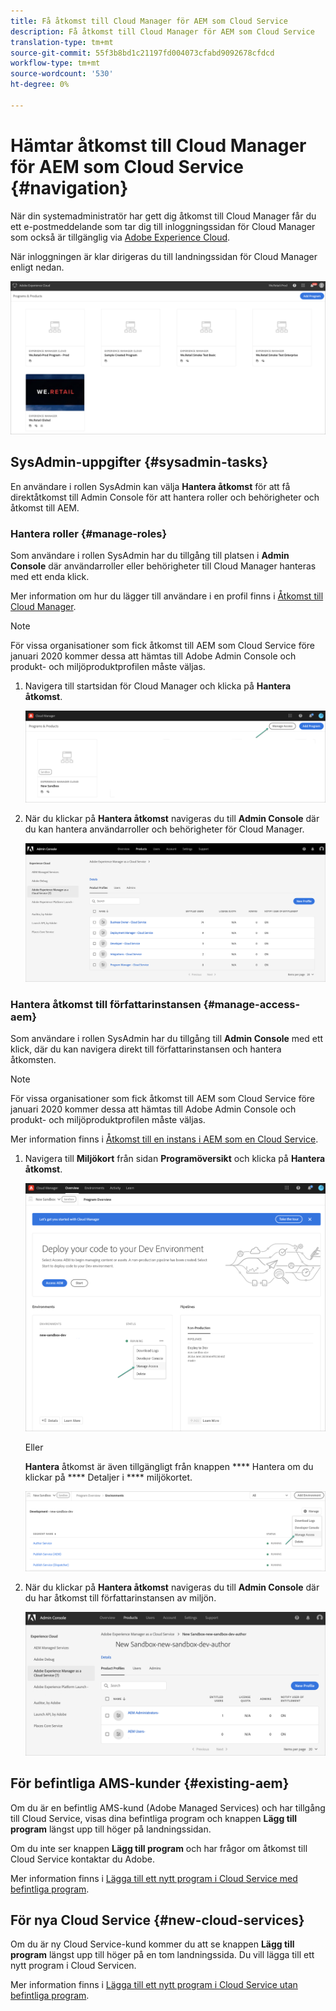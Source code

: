 ```yaml
---
title: Få åtkomst till Cloud Manager för AEM som Cloud Service
description: Få åtkomst till Cloud Manager för AEM som Cloud Service
translation-type: tm+mt
source-git-commit: 55f3b8bd1c21197fd004073cfabd9092678cfdcd
workflow-type: tm+mt
source-wordcount: '530'
ht-degree: 0%

---
```



# Hämtar åtkomst till Cloud Manager för AEM som Cloud Service {#navigation}

När din systemadministratör har gett dig åtkomst till Cloud Manager får du ett e-postmeddelande som tar dig till inloggningssidan för Cloud Manager som också är tillgänglig via [Adobe Experience Cloud](https://my.cloudmanager.adobe.com/).

När inloggningen är klar dirigeras du till landningssidan för Cloud Manager enligt nedan.

![](assets/first_timelogin1.png)

## SysAdmin-uppgifter {#sysadmin-tasks}

En användare i rollen SysAdmin kan välja **Hantera åtkomst** för att få direktåtkomst till Admin Console för att hantera roller och behörigheter och åtkomst till AEM.

### Hantera roller {#manage-roles}

Som användare i rollen SysAdmin har du tillgång till platsen i **Admin Console** där användarroller eller behörigheter till Cloud Manager hanteras med ett enda klick.

Mer information om hur du lägger till användare i en profil finns i [Åtkomst till Cloud Manager](https://docs.adobe.com/content/help/en/experience-manager-cloud-service/security/ims-support.html#accessing-cloud-manager).

>[!NOTE]
>För vissa organisationer som fick åtkomst till AEM som Cloud Service före januari 2020 kommer dessa att hämtas till Adobe Admin Console och produkt- och miljöproduktprofilen måste väljas.

1. Navigera till startsidan för Cloud Manager och klicka på **Hantera åtkomst**.

   ![](assets/sys-admin5.png)

1. När du klickar på **Hantera åtkomst** navigeras du till **Admin Console** där du kan hantera användarroller och behörigheter för Cloud Manager.

   ![](assets/sys-admin1.png)

### Hantera åtkomst till författarinstansen {#manage-access-aem}

Som användare i rollen SysAdmin har du tillgång till **Admin Console** med ett klick, där du kan navigera direkt till författarinstansen och hantera åtkomsten.

>[!NOTE]
>För vissa organisationer som fick åtkomst till AEM som Cloud Service före januari 2020 kommer dessa att hämtas till Adobe Admin Console och produkt- och miljöproduktprofilen måste väljas.

Mer information finns i [Åtkomst till en instans i AEM som en Cloud Service](https://docs.adobe.com/content/help/en/experience-manager-cloud-service/security/ims-support.html#accessing-instance-cloud-service).

1. Navigera till **Miljökort** från sidan **Programöversikt** och klicka på **Hantera åtkomst**.

   ![](assets/sys-admin6.png)

   Eller

   **Hantera** åtkomst är även tillgängligt från knappen  **** Hantera om du klickar på  **** Detaljer i  **** miljökortet.

   ![](assets/sys-admin4.png)

1. När du klickar på **Hantera åtkomst** navigeras du till **Admin Console** där du har åtkomst till författarinstansen av miljön.

   ![](assets/sys-admin-2.png)

## För befintliga AMS-kunder {#existing-aem}

Om du är en befintlig AMS-kund (Adobe Managed Services) och har tillgång till Cloud Service, visas dina befintliga program och knappen **Lägg till program** längst upp till höger på landningssidan.

Om du inte ser knappen **Lägg till program** och har frågor om åtkomst till Cloud Service kontaktar du Adobe.

Mer information finns i [Lägga till ett nytt program i Cloud Service med befintliga program](/help/onboarding/getting-access-to-aem-in-cloud/first-time-login.md#existing-program).

## För nya Cloud Service {#new-cloud-services}

Om du är ny Cloud Service-kund kommer du att se knappen **Lägg till program** längst upp till höger på en tom landningssida. Du vill lägga till ett nytt program i Cloud Servicen.

Mer information finns i [Lägga till ett nytt program i Cloud Service utan befintliga program](/help/onboarding/getting-access-to-aem-in-cloud/first-time-login.md#no-program).

